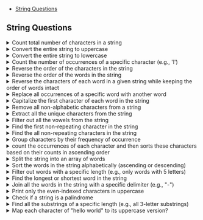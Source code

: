 - [String Questions](#string-questions)

## String Questions

<details>
  <summary>Count total number of characters in a string</summary>

```java
public static void main(String[] args)
{
    String str = "hello world";

    long count = str.chars().count();

    System.out.println(count);
}
```

</details>

<details>
 <summary>Convert the entire string to uppercase</summary>

```java
public static void main(String[] args)
{
    String str = "hello world";

    String upperCaseStr = str.chars()
            .mapToObj(Character::toString)
            .map(String::toUpperCase)
            .collect(Collectors.joining());

    System.out.println(upperCaseStr);
}
```

</details>

<details>
  <summary>Convert the entire string to lowercase</summary>

```java
  public static void main(String[] args)
{
    String str = "HELLO WORLD";

    String lowerCaseStr = str.chars()
            .mapToObj(Character::toString)
            .map(String::toLowerCase)
            .collect(Collectors.joining());

    System.out.println(lowerCaseStr);
}
```

</details>

<details>
  <summary>Count the number of occurrences of a specific character (e.g., 'l')</summary>

#### solution-1

```java
  public static void main(String[] args)
{
    String str = "Hello Lost World";

    long count = str.chars()
            .filter(ch -> ch == 'L' || ch == 'l')
            .count();

    System.out.println(count);
}
```

#### solution-2

```java
  public static void main(String[] args)
{
    String str = "Hello Lost World";

    long count = str.chars()
            .mapToObj(Character::toLowerCase)
            .filter(ch -> ch == 'l')
            .count();

    System.out.println(count);
}
```

</details>

<details>
<summary>Reverse the order of the characters in the string</summary>

#### solution-1

```java
public static void main(String[] args)
{
    String str = "hello world";

    String reverseStr = str.chars()
            .mapToObj(Character::toString)
            .reduce((str1, str2) -> str2 + str1)
            .orElseThrow();

    System.out.println(reverseStr);
}
```

#### solution-2

```java
public static void main(String[] args)
{
    String str = "hello world";

    String reverseStr = IntStream.range(0, str.length())
            .mapToObj(i -> String.valueOf(str.charAt(str.length() - i - 1)))
            .collect(Collectors.joining());

    System.out.println(reverseStr);
}
```

</details>

<details>
<summary>Reverse the order of the words in the string</summary>

```java
  public static void main(String[] args)
  {
      String str = "the quick brown fox jumps over the lazy dog";

      String newStr = Arrays.stream(str.split("\\s+"))
              .reduce((string, string2) -> string2 + " " + string)
              .orElseThrow();

      System.out.println(newStr);
  }
```

</details>

<details>
<summary>Reverse the characters of each word in a given string while keeping the order of words intact</summary>

```java
  public static void main(String[] args)
  {
      String str = "hello world";

      String newStr = Stream.of(str.split("\\s+"))
              .map(val -> new StringBuilder(val).reverse())
              .collect(Collectors.joining(" "));

      System.out.println(newStr);
  }
```

</details>

<details>
  <summary>Replace all occurrences of a specific word with another word</summary>

```java
  public static void main(String[] args)
  {
      String str = "Banana is tasty, but some people prefer Banana pie.";

      String newStr = Stream.of(str.split("\\s+"))
              .map(val -> val.equalsIgnoreCase("Banana") ? "Apple" : val)
              .collect(Collectors.joining(" "));

      System.out.println(newStr);
  }
```

</details>

<details>
  <summary>Capitalize the first character of each word in the string</summary>

```java
  public static void main(String[] args)
  {
      String str = "The quick brown fox jumps over the lazy dog";

      String newStr = Stream.of(str.split("\\s+"))
              .map(val -> Character.toUpperCase(val.charAt(0)) + val.substring(1))
              .collect(Collectors.joining(" "));

      System.out.println(newStr);
  }
```

</details>

<details>
  <summary>Remove all non-alphabetic characters from a string</summary>

```java
  public static void main(String[] args)
  {
      String str = "Th3 qu!ck br0wn f0x jump$ 0ver the l4zy d0g";

      String sanitizeStr = str.chars()
              .filter(Character::isLetter)
              .mapToObj(Character::toString)
              .collect(Collectors.joining());

      System.out.println(sanitizeStr);
  }
```

</details>

<details>
  <summary>Extract all the unique characters from the string</summary>

```java
  public static void main(String[] args)
  {
      String str = "hello world";

      String newStr = str.chars()
              .mapToObj(Character::toString)
              .distinct().collect(Collectors.joining());

      System.out.println(newStr);
  }
```

</details>

<details>
  <summary>Filter out all the vowels from the string</summary>

```java
  public static void main(String[] args)
  {
      String str = "The quick brown fox jumps over the lazy dog";
      String vowels = "aeiou";

      String newStr = str.chars()
              .mapToObj(Character::toString)
              .filter(val -> !vowels.contains(val))
              .collect(Collectors.joining());

      System.out.println(newStr);
  }
```

</details>

<details>
  <summary>Find the first non-repeating character in the string</summary>

```java
  public static void main(String[] args)
  {
      String str = "the quick brown fox jumps over the lazy dog";

      String newStr = str.chars()
              .mapToObj(Character::toString)
              .collect(Collectors.groupingBy(Function.identity(), LinkedHashMap::new, Collectors.counting()))
              .entrySet().stream()
              .filter(entry -> entry.getValue() == 1)
              .map(Map.Entry::getKey)
              .findFirst().orElseThrow();

      System.out.println(newStr);
  }
```

</details>

<details>
  <summary>Find the all non-repeating characters in the string</summary>

```java
  public static void main(String[] args)
  {
      String str = "the quick brown fox jumps over the lazy dog";

      List<String> map = str.chars()
              .mapToObj(Character::toString)
              .collect(Collectors.groupingBy(Function.identity(), Collectors.counting()))
              .entrySet().stream()
              .filter(entry -> entry.getValue() == 1)
              .map(Map.Entry::getKey)
              .collect(Collectors.toList());

      System.out.println(map);
  }
```

</details>

<details>
  <summary>Group characters by their frequency of occurrence</summary>

```java
  public static void main(String[] args)
  {
      String str = "the quick brown fox jumps over the lazy dog";

      Map<String, Long> map = str.chars()
              .mapToObj(Character::toString)
              .collect(Collectors.groupingBy(Function.identity(), Collectors.counting()));

      System.out.println(map);
  }
```

</details>

<details>
  <summary>count the occurrences of each character and then sorts these characters based on their counts in ascending order</summary>

#### solution-1
```java
  public static void main(String[] args)
  {
      String str = "the quick brown fox jumps over the lazy dog";

      Map<String, Long> map = str.chars()
              .mapToObj(Character::toString)
              .collect(Collectors.groupingBy(Function.identity(), Collectors.counting()))
              .entrySet().stream()
              .sorted(Map.Entry.comparingByValue())
              .collect(Collectors.toMap(Map.Entry::getKey, Map.Entry::getValue, (e1, e2) -> e1, LinkedHashMap::new));

      System.out.println(map);
  }
```

#### solution-2
```java
  public static void main(String[] args)
  {
      String str = "the quick brown fox jumps over the lazy dog";

      Map<String, Long> map = new LinkedHashMap<>();
      str.chars()
              .mapToObj(Character::toString)
              .collect(Collectors.groupingBy(Function.identity(), Collectors.counting()))
              .entrySet().stream()
              .sorted(Map.Entry.comparingByValue())
              .forEachOrdered(entry -> map.put(entry.getKey(), entry.getValue()));

      System.out.println(map);
  }
```

</details>

<details>
  <summary>Split the string into an array of words</summary>

```java
  public static void main(String[] args)
  {
      String str = "the quick brown fox jumps over the lazy dog";

      String[] arr = Arrays.stream(str.split("\\s+"))
              .toArray(String[]::new);

      System.out.println(Arrays.toString(arr));
  }
```

</details>

<details>
  <summary>Sort the words in the string alphabetically (ascending or descending)</summary>

#### ascending
```java
  public static void main(String[] args)
  {
      String str = "the quick brown fox jumps over the lazy dog";

      String[] arr = Arrays.stream(str.split("\\s+"))
              .sorted()
              .toArray(String[]::new);

      System.out.println(Arrays.toString(arr));
  }
```

#### descending
```java
  public static void main(String[] args)
  {
      String str = "the quick brown fox jumps over the lazy dog";

      String[] arr = Arrays.stream(str.split("\\s+"))
              .sorted(Comparator.reverseOrder())
              .toArray(String[]::new);

      System.out.println(Arrays.toString(arr));
  }
```

</details>

<details>
  <summary>Filter out words with a specific length (e.g., only words with 5 letters)</summary>

```java
  public static void main(String[] args)
  {
      String str = "the quick brown fox jumps over the lazy dog";

      String[] arr = Arrays.stream(str.split("\\s+"))
              .filter(val -> val.length() == 5)
              .toArray(String[]::new);

      System.out.println(Arrays.toString(arr));
  }
```

</details>

<details>
  <summary>Find the longest or shortest word in the string</summary>

```java
  public static void main(String[] args)
  {
      String str = "the quick brown fox jumps over a lazy dog";

      String longestWord = Arrays.stream(str.split("\\s+"))
              .max(Comparator.comparing(String::length)).orElseThrow();

      String shortestWord = Arrays.stream(str.split("\\s+"))
              .min(Comparator.comparing(String::length)).orElseThrow();

      System.out.println(longestWord);
      System.out.println(shortestWord);
  }
```

</details>

<details>
  <summary>Join all the words in the string with a specific delimiter (e.g., "-")</summary>

#### solution-1
```java
  public static void main(String[] args)
  {
      String str = "the quick brown fox jumps over a lazy dog";

      String newStr = Arrays.stream(str.split("\\s+"))
              .collect(Collectors.joining("-"));

      System.out.println(newStr);
  }
```

#### solution-2
```java
  public static void main(String[] args)
  {
      String str = "the quick brown fox jumps over a lazy dog";

      String newStr = Arrays.stream(str.split("\\s+"))
              .reduce((string, string2) -> string + "-" + string2)
              .orElseThrow();

      System.out.println(newStr);
  }
```

</details>

<details>
  <summary>Print only the even-indexed characters in uppercase</summary>

```java
  public static void main(String[] args)
  {
      String str = "The quick brown fox jumps over the lazy dog";

      String newStr = IntStream.range(0, str.length())
              .filter(i -> i % 2 == 0)
              .mapToObj(str::charAt)
              .map(Character::toUpperCase)
              .map(String::valueOf)
              .collect(Collectors.joining());

      System.out.println(newStr);
  }
```

</details>

<details>
  <summary>Check if a string is a palindrome</summary>

#### solution-1
```java
  public static void main(String[] args)
  {
      String str = "level";

      boolean isPalindrome = str.chars()
              .mapToObj(Character::toString)
              .reduce((val, val2) -> val2 + val)
              .orElseThrow().equals(str);
      
      System.out.println(isPalindrome);
  }
```

#### solution-2
```java
  public static void main(String[] args)
  {
      String str = "level";

      boolean isPalindrome = IntStream.range(0, str.length() / 2)
              .noneMatch(i -> str.charAt(i) != str.charAt(str.length() - i - 1));

      System.out.println(isPalindrome);
  }
```

</details>

<details>
  <summary>Find all the substrings of a specific length (e.g., all 3-letter substrings)</summary>

```java
  public static void main(String[] args)
    {
        String str = "hellWorld";
        int subStrLength = 3;
  
        IntStream.range(0, str.length() - subStrLength + 1)
                .mapToObj(i -> str.substring(i, subStrLength + i))
                .forEach(System.out::println);
    }
```

</details>

<details>
  <summary>Map each character of "hello world" to its uppercase version?</summary>

```java
  public static void main(String[] args)
  {
      String str = "helloWorld";

      Map<String, String> map = str.chars()
              .mapToObj(Character::toString)
              .collect(Collectors.toMap(
                      Function.identity(),
                      String::toUpperCase,
                      (string, string2) -> string2 // Merge function to handle duplicates (keep the first occurrence)
              ));

      System.out.println(map);
  }
```

</details>